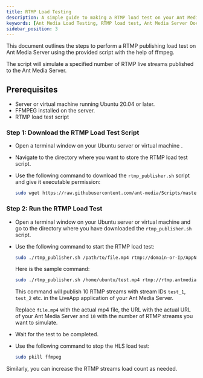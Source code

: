 ```yaml
---
title: RTMP Load Testing 
description: A simple guide to making a RTMP load test on your Ant Media Server.
keywords: [Ant Media Load Testing, RTMP load test, Ant Media Server Documentation, Ant Media Server Tutorials]
sidebar_position: 3
---
```


This document outlines the steps to perform a RTMP publishing load test on Ant Media Server using the provided script with the help of ffmpeg.

The script will simulate a specified number of RTMP live streams published to the Ant Media Server.

## Prerequisites

- Server or virtual machine running Ubuntu 20.04 or later.
- FFMPEG installed on the server.
- RTMP load test script

### Step 1: Download the RTMP Load Test Script

- Open a terminal window on your Ubuntu server or virtual machine .
- Navigate to the directory where you want to store the RTMP load test script.
- Use the following command to download the `rtmp_publisher.sh` script and give it executable permission:

     ```bash
     sudo wget https://raw.githubusercontent.com/ant-media/Scripts/master/load-testing/rtmp_publisher.sh && sudo chmod +x rtmp_publisher.sh
     ```

### Step 2: Run the RTMP Load Test

- Open a terminal window on your Ubuntu server or virtual machine and go to the directory where you have downloaded the `rtmp_publisher.sh` script.
- Use the following command to start the RTMP load test:

     ```bash
     sudo ./rtmp_publisher.sh /path/to/file.mp4 rtmp://domain-or-Ip/AppName/streamId 10
     ```

  Here is the sample command:

  ```bash
  sudo ./rtmp_publisher.sh /home/ubuntu/test.mp4 rtmp://rtmp.antmedia.io/LiveApp/test 10
  ```
     
  This command will publish 10 RTMP streams with stream IDs `test_1`, `test_2` etc. in the LiveApp application of your Ant Media Server.

  Replace `file.mp4` with the actual mp4 file, the URL with the actual URL of your Ant Media Server and `10` with the number of RTMP streams you want to simulate.

- Wait for the test to be completed.
- Use the following command to stop the HLS load test:

     ```bash
     sudo pkill ffmpeg
     ```

Similarly, you can increase the RTMP streams load count as needed.
